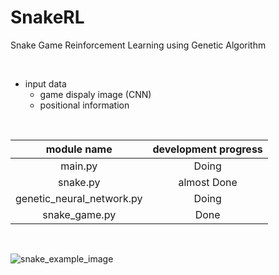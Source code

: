 # SnakeRL
Snake Game Reinforcement Learning using Genetic Algorithm

<br>

- input data
  - game dispaly image (CNN)
  - positional information

<br>

module name               | development progress
:------------------------:|:---------------------:
main.py                   | Doing
snake.py                  | almost Done
genetic_neural_network.py | Doing
snake_game.py             | Done

<br>

![snake_example_image](https://user-images.githubusercontent.com/52781854/64615321-48a9cc80-d415-11e9-8f7f-8c34788ba3ad.PNG)
